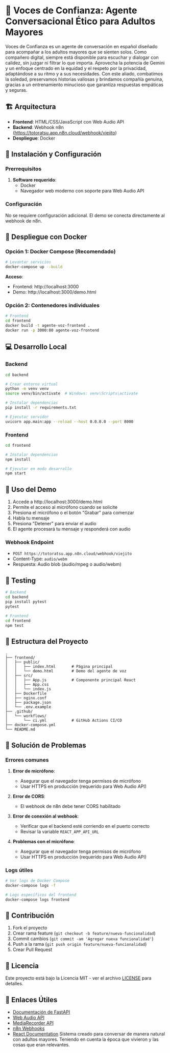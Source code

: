 # 🎤 Voces de Confianza: Agente Conversacional Ético para Adultos Mayores

Voces de Confianza es un agente de conversación en español diseñado para acompañar a los adultos mayores que se sienten solos. Como compañero digital, siempre está disponible para escuchar y dialogar con calidez, sin juzgar ni filtrar lo que importa. Aprovecha la potencia de Gemini y un enfoque centrado en la equidad y el respeto por la privacidad, adaptándose a su ritmo y a sus necesidades. Con este aliado, combatimos la soledad, preservamos historias valiosas y brindamos compañía genuina, gracias a un entrenamiento minucioso que garantiza respuestas empáticas y seguras.

## 🏗️ Arquitectura

- **Frontend**: HTML/CSS/JavaScript con Web Audio API
- **Backend**: Webhook n8n (https://totoratsu.app.n8n.cloud/webhook/viejito)
- **Despliegue**: Docker

## 🚀 Instalación y Configuración

### Prerrequisitos

1. **Software requerido**:
   - Docker
   - Navegador web moderno con soporte para Web Audio API

### Configuración

No se requiere configuración adicional. El demo se conecta directamente al webhook de n8n.

## 🐳 Despliegue con Docker

### Opción 1: Docker Compose (Recomendado)

```bash
# Levantar servicios
docker-compose up --build
```

**Acceso**:
- Frontend: http://localhost:3000
- Demo: http://localhost:3000/demo.html

### Opción 2: Contenedores individuales

```bash
# Frontend
cd frontend
docker build -t agente-voz-frontend .
docker run -p 3000:80 agente-voz-frontend
```

## 💻 Desarrollo Local

### Backend

```bash
cd backend

# Crear entorno virtual
python -m venv venv
source venv/bin/activate  # Windows: venv\Scripts\activate

# Instalar dependencias
pip install -r requirements.txt

# Ejecutar servidor
uvicorn app.main:app --reload --host 0.0.0.0 --port 8000
```

### Frontend

```bash
cd frontend

# Instalar dependencias
npm install

# Ejecutar en modo desarrollo
npm start
```

## 🎤 Uso del Demo

1. Accede a http://localhost:3000/demo.html
2. Permite el acceso al micrófono cuando se solicite
3. Presiona el micrófono o el botón "Grabar" para comenzar
4. Habla tu mensaje
5. Presiona "Detener" para enviar el audio
6. El agente procesará tu mensaje y responderá con audio

### Webhook Endpoint

- `POST https://totoratsu.app.n8n.cloud/webhook/viejito`
- Content-Type: `audio/webm`
- Respuesta: Audio blob (audio/mpeg o audio/webm)

## 🧪 Testing

```bash
# Backend
cd backend
pip install pytest
pytest

# Frontend
cd frontend
npm test
```

## 🔧 Estructura del Proyecto

```
.
├── frontend/
│   ├── public/
│   │   ├── index.html       # Página principal
│   │   └── demo.html        # Demo del agente de voz
│   ├── src/
│   │   ├── App.js           # Componente principal React
│   │   ├── App.css
│   │   └── index.js
│   ├── Dockerfile
│   ├── nginx.conf
│   ├── package.json
│   └── .env.example
├── .github/
│   └── workflows/
│       └── ci.yml           # GitHub Actions CI/CD
├── docker-compose.yml
└── README.md
```

## 🚨 Solución de Problemas

### Errores comunes

1. **Error de micrófono**:
   - Asegurar que el navegador tenga permisos de micrófono
   - Usar HTTPS en producción (requerido para Web Audio API)

2. **Error de CORS**:
   - El webhook de n8n debe tener CORS habilitado

3. **Error de conexión al webhook**:
   - Verificar que el backend esté corriendo en el puerto correcto
   - Revisar la variable `REACT_APP_API_URL`

3. **Problemas con el micrófono**:
   - Asegurar que el navegador tenga permisos de micrófono
   - Usar HTTPS en producción (requerido para Web Audio API)

### Logs útiles

```bash
# Ver logs de Docker Compose
docker-compose logs -f

# Logs específicos del frontend
docker-compose logs frontend
```

## 🤝 Contribución

1. Fork el proyecto
2. Crear rama feature (`git checkout -b feature/nueva-funcionalidad`)
3. Commit cambios (`git commit -am 'Agregar nueva funcionalidad'`)
4. Push a la rama (`git push origin feature/nueva-funcionalidad`)
5. Crear Pull Request

## 📄 Licencia

Este proyecto está bajo la Licencia MIT - ver el archivo [LICENSE](LICENSE) para detalles.

## 🔗 Enlaces Útiles

- [Documentación de FastAPI](https://fastapi.tiangolo.com/)
- [Web Audio API](https://developer.mozilla.org/en-US/docs/Web/API/Web_Audio_API)
- [MediaRecorder API](https://developer.mozilla.org/en-US/docs/Web/API/MediaRecorder)
- [n8n Webhooks](https://docs.n8n.io/integrations/builtin/core-nodes/n8n-nodes-base.webhook/)
- [React Documentation](https://reactjs.org/docs/getting-started.html)
Sistema creado para conversar de manera natural con adultos mayores. Teniendo en cuenta la época que vivieron y las cosas que eran relevantes.
